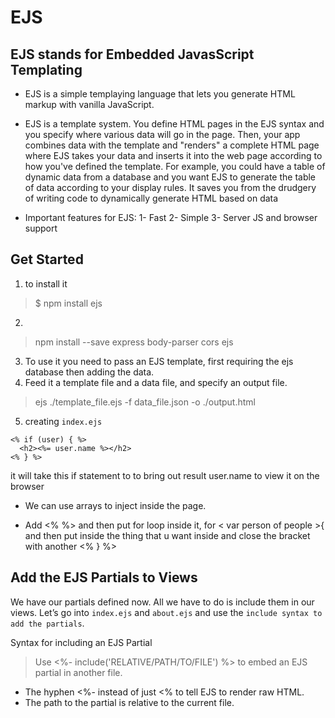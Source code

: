 # EJS 

## EJS stands for Embedded JavasScript Templating

* EJS is a simple templaying language that lets you generate HTML markup with vanilla JavaScript.

* EJS is a template system. You define HTML pages in the EJS syntax and you specify where various data will go in the page. Then, your app combines data with the template and "renders" a complete HTML page where EJS takes your data and inserts it into the web page according to how you've defined the template. For example, you could have a table of dynamic data from a database and you want EJS to generate the table of data according to your display rules. It saves you from the drudgery of writing code to dynamically generate HTML based on data

* Important features for EJS: 1- Fast 2- Simple 3- Server JS and browser support

## Get Started

1. to install it
>$ npm install ejs
2. 
>npm install --save express body-parser cors ejs
3. To use it you need to pass an EJS template, first requiring the ejs database then adding the data.
4. Feed it a template file and a data file, and specify an output file.

>ejs ./template_file.ejs -f data_file.json -o ./output.html


5. creating `index.ejs`
```
<% if (user) { %>
  <h2><%= user.name %></h2>
<% } %>
```

it will take this if statement to to bring out result user.name to view it on the browser

* We can use arrays to inject inside the page.

* Add <% %> and then put for loop inside it, for < var person of people >{ and then put inside the thing that u want inside and close the bracket with another <% } %>

## Add the EJS Partials to Views
We have our partials defined now. All we have to do is include them in our views. Let’s go into `index.ejs` and `about.ejs` and use the `include syntax to add the partials`.

Syntax for including an EJS Partial
> Use <%- include('RELATIVE/PATH/TO/FILE') %> to embed an EJS partial in another file.

* The hyphen <%- instead of just <% to tell EJS to render raw HTML.
* The path to the partial is relative to the current file.





